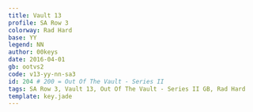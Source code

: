 ```yaml
---
title: Vault 13
profile: SA Row 3
colorway: Rad Hard
base: YY
legend: NN
author: 00keys
date: 2016-04-01
gb: ootvs2
code: v13-yy-nn-sa3
id: 204 # 200 = Out Of The Vault - Series II
tags: SA Row 3, Vault 13, Out Of The Vault - Series II GB, Rad Hard
template: key.jade
---
```





